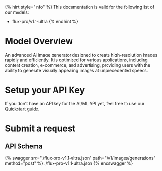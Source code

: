[#references:start]: <> ({ "template": "openapi" })
{% hint style="info" %}
This documentation is valid for the following list of our models:
* flux-pro/v1.1-ultra
{% endhint %}

# Model Overview
An advanced AI image generator designed to create high-resolution images rapidly and efficiently. It is optimized for various applications, including content creation, e-commerce, and advertising, providing users with the ability to generate visually appealing images at unprecedented speeds.

# Setup your API Key
If you don’t have an API key for the AI/ML API yet, feel free to use our [Quickstart guide](https://docs.aimlapi.com/quickstart/setting-up).

# Submit a request
## API Schema
{% swagger src="./flux-pro-v1.1-ultra.json" path="/v1/images/generations" method="post" %}
./flux-pro-v1.1-ultra.json
{% endswagger %}


[#references:end]: <> ({})